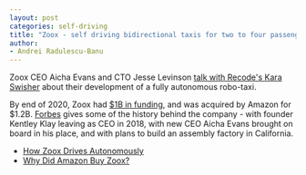 ```yaml
---
layout: post
categories: self-driving
title: "Zoox - self driving bidirectional taxis for two to four passengers"
author:
- Andrei Radulescu-Banu
---
```

Zoox CEO Aicha Evans and CTO Jesse Levinson [talk with Recode's Kara Swisher](https://podcasts.apple.com/us/podcast/aicha-evans-jesse-levinson-self-driving-taxis-will/id1011668648?i=1000467611902) about their development of a fully autonomous robo-taxi.

By end of 2020, Zoox had [$1B in funding](https://www.crunchbase.com/organization/zoox), and was acquired by Amazon for $1.2B. [Forbes](https://www.forbes.com/sites/alanohnsman/2020/11/22/now-an-amazon-company-zoox-is-ready-to-dial-up-its-robotaxi-push/?sh=236466243b0e) gives some of the history behind the company - with founder Kentley Klay leaving as CEO in 2018, with new CEO Aicha Evans brought on board in his place, and with plans to build an assembly factory in California.

* [How Zoox Drives Autonomously](https://www.youtube.com/watch?v=J5uIpUS-j00&feature=youtu.be)
* [Why Did Amazon Buy Zoox?](https://www.youtube.com/watch?v=hW843ETmNcM)